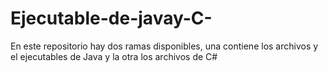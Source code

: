 # Ejecutable-de-javay-C-
En este repositorio hay dos ramas disponibles, una contiene los archivos y el ejecutables de Java y la otra los archivos de C#
